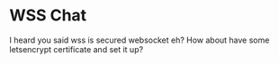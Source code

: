 # WSS Chat
I heard you said wss is secured websocket eh? How about have some letsencrypt certificate and set it up?